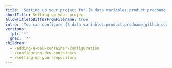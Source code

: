 ```yaml
---
title: 'Setting up your project for {% data variables.product.prodname_github_codespaces %}'
shortTitle: Setting up your project
allowTitleToDifferFromFilename: true
intro: 'You can configure {% data variables.product.prodname_github_codespaces %} for the specific requirements of your project. Every time you create a codespace from your repository your working environment will have everything you need.'
versions:
  fpt: '*'
  ghec: '*'
children:
  - /adding-a-dev-container-configuration
  - /configuring-dev-containers
  - /setting-up-your-repository
---
```


